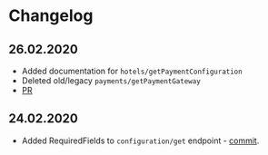 # Changelog

## 26.02.2020

* Added documentation for `hotels/getPaymentConfiguration`
* Deleted old/legacy `payments/getPaymentGateway`
* [PR](https://github.com/MewsSystems/gitbook-distributor-guide/pull/24)

## 24.02.2020

* Added RequiredFields to `configuration/get` endpoint - [commit](https://github.com/MewsSystems/gitbook-distributor-guide/commit/32a9d1796ff4f96e8bc381cee39f6004cd3b8f19).

